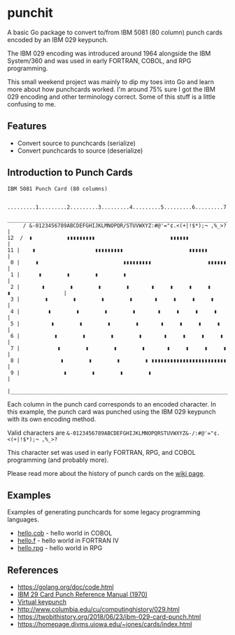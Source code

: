 # punchit
A basic Go package to convert to/from IBM 5081 (80 column) punch cards encoded by an IBM 029 keypunch. 

The IBM 029 encoding was introduced around 1964 alongside the IBM System/360 and was used in early FORTRAN, COBOL, and RPG programming.

This small weekend project was mainly to dip my toes into Go and learn more about how punchcards worked.
I'm around 75% sure I got the IBM 029 encoding and other terminology correct. 
Some of this stuff is a little confusing to me.


## Features
- Convert source to punchcards (serialize)
- Convert punchcards to source (deserialize)


## Introduction to Punch Cards
```
IBM 5081 Punch Card (80 columns)

       .........1.........2.........3.........4.........5.........6.........7.........8  
      __________________________________________________________________________________ 
     / &-0123456789ABCDEFGHIJKLMNOPQR/STUVWXYZ:#@'="¢.<(+|!$*);¬ ,%_>?                  |
12  /  ▮           ▮▮▮▮▮▮▮▮▮                        ▮▮▮▮▮▮                              |
11 |    ▮                   ▮▮▮▮▮▮▮▮▮                     ▮▮▮▮▮▮                        |
 0 |     ▮                           ▮▮▮▮▮▮▮▮▮                  ▮▮▮▮▮▮                  |
 1 |      ▮        ▮        ▮        ▮                                                  |
 2 |       ▮        ▮        ▮        ▮       ▮     ▮     ▮     ▮     ▮                 |
 3 |        ▮        ▮        ▮        ▮       ▮     ▮     ▮     ▮                      |
 4 |         ▮        ▮        ▮        ▮       ▮     ▮     ▮     ▮                     |
 5 |          ▮        ▮        ▮        ▮       ▮     ▮     ▮     ▮                    |
 6 |           ▮        ▮        ▮        ▮       ▮     ▮     ▮     ▮                   |
 7 |            ▮        ▮        ▮        ▮       ▮     ▮     ▮     ▮                  |
 8 |             ▮        ▮        ▮        ▮ ▮▮▮▮▮▮▮▮▮▮▮▮▮▮▮▮▮▮▮▮▮▮▮▮                  |
 9 |              ▮        ▮        ▮        ▮                                          |
   |____________________________________________________________________________________|

```

Each column in the punch card corresponds to an encoded character.
In this example, the punch card was punched using the IBM 029 keypunch with its own encoding method.

Valid characters are ```&-0123456789ABCDEFGHIJKLMNOPQRSTUVWXYZ&-/:#@'="¢.<(+|!$*);¬ ,%_>?```

This character set was used in early FORTRAN, RPG, and COBOL programming (and probably more).

Please read more about the history of punch cards on the [wiki page](https://en.wikipedia.org/wiki/Punched_card).


## Examples
Examples of generating punchcards for some legacy programming languages.
- [hello.cob](examples/hello.cob) - hello world in COBOL
- [hello.f](examples/hello.f) - hello world in FORTRAN IV
- [hello.rpg](examples/hello.rpg) - hello world in RPG


## References
- https://golang.org/doc/code.html
- [IBM 29 Card Punch Reference Manual (1970)](http://bitsavers.org/pdf/ibm/punchedCard/Keypunch/029/GA24-3332-6_Reference_Manual_Model_29_Card_Punch_Jun70.pdf)
- [Virtual keypunch](https://www.masswerk.at/keypunch/)
- http://www.columbia.edu/cu/computinghistory/029.html
- https://twobithistory.org/2018/06/23/ibm-029-card-punch.html
- https://homepage.divms.uiowa.edu/~jones/cards/index.html
